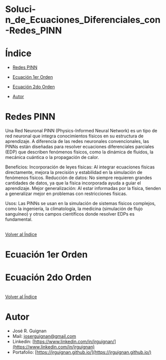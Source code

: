 # Soluci-n_de_Ecuaciones_Diferenciales_con-Redes_PINN

# Índice

* [Redes PINN](#Redes-PINN) 

* [Ecuación 1er Orden](#Ecuación-1er-Orden) 

* [Ecuación 2do Orden](#Ecuación-2do-Orden) 

* [Autor](#Autor)

# Redes PINN

Una Red Neuronal PINN (Physics-Informed Neural Network) es un tipo de red neuronal que integra conocimientos físicos en su estructura de aprendizaje. A diferencia de las redes neuronales convencionales, las PINNs están diseñadas para resolver ecuaciones diferenciales parciales (EDP) que describen fenómenos físicos, como la dinámica de fluidos, la mecánica cuántica o la propagación de calor.

Beneficios:
Incorporación de leyes físicas: Al integrar ecuaciones físicas directamente, mejora la precisión y estabilidad en la simulación de fenómenos físicos.
Reducción de datos: No siempre requieren grandes cantidades de datos, ya que la física incorporada ayuda a guiar el aprendizaje.
Mejor generalización: Al estar informadas por la física, tienden a generalizar mejor en problemas con restricciones físicas.


Usos:
Las PINNs se usan en la simulación de sistemas físicos complejos, como la ingeniería, la climatología, la medicina (simulación de flujo sanguíneo) y otros campos científicos donde resolver EDPs es fundamental.

<br>[Volver al Índice](#Índice)

# Ecuación 1er Orden


# Ecuación 2do Orden


<br>[Volver al Índice](#Índice)

# Autor

- José R. Guignan
- Mail: joserguignan@gmail.com
- Linkedin: [https://www.linkedin.com/in/jrguignan/](https://www.linkedin.com/in/jrguignan)
- Portafolio: [https://jrguignan.github.io/](https://jrguignan.github.io/)
